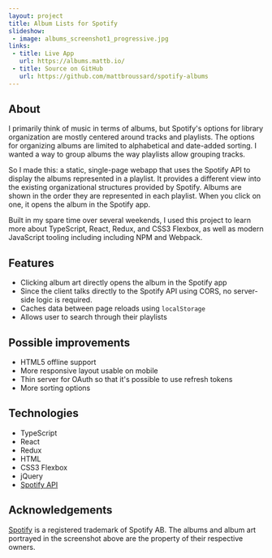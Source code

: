 ```yaml
---
layout: project
title: Album Lists for Spotify
slideshow:
 - image: albums_screenshot1_progressive.jpg
links:
 - title: Live App
   url: https://albums.mattb.io/
 - title: Source on GitHub
   url: https://github.com/mattbroussard/spotify-albums
---
```


## About

I primarily think of music in terms of albums, but Spotify's options for library organization are mostly centered around tracks and playlists. The options for organizing albums are limited to alphabetical and date-added sorting. I wanted a way to group albums the way playlists allow grouping tracks.

So I made this: a static, single-page webapp that uses the Spotify API to display the albums represented in a playlist. It provides a different view into the existing organizational structures provided by Spotify. Albums are shown in the order they are represented in each playlist. When you click on one, it opens the album in the Spotify app.

Built in my spare time over several weekends, I used this project to learn more about TypeScript, React, Redux, and CSS3 Flexbox, as well as modern JavaScript tooling including including NPM and Webpack.

## Features

* Clicking album art directly opens the album in the Spotify app
* Since the client talks directly to the Spotify API using CORS, no server-side logic is required.
* Caches data between page reloads using `localStorage`
* Allows user to search through their playlists

## Possible improvements

* HTML5 offline support
* More responsive layout usable on mobile
* Thin server for OAuth so that it's possible to use refresh tokens
* More sorting options

## Technologies

* TypeScript
* React
* Redux
* HTML
* CSS3 Flexbox
* jQuery
* [Spotify API](https://developer.spotify.com/web-api/)

## Acknowledgements

[Spotify](https://www.spotify.com/) is a registered trademark of Spotify AB. The albums and album art portrayed in the screenshot above are the property of their respective owners.
